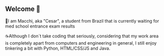 ## Welcome 👋
<p>🐰I am Macchi, aka "Cesar", a student from Brazil that is currently waiting for med school entrance exam results</p>
<p>☕Although I don´t take coding that seriously, considering that my work area is completely apart from computers and engineering in general, I still enjoy tinkering a bit with Python, HTML/CSS/JS and Java.</p>

<!--
**macchiapresso/macchiapresso** is a ✨ _special_ ✨ repository because its `README.md` (this file) appears on your GitHub profile.

Here are some ideas to get you started:

- 🔭 I’m currently working on ...
- 🌱 I’m currently learning ...
- 👯 I’m looking to collaborate on ...
- 🤔 I’m looking for help with ...
- 💬 Ask me about ...
- 📫 How to reach me: ...
- 😄 Pronouns: ...
- ⚡ Fun fact: ...
-->
